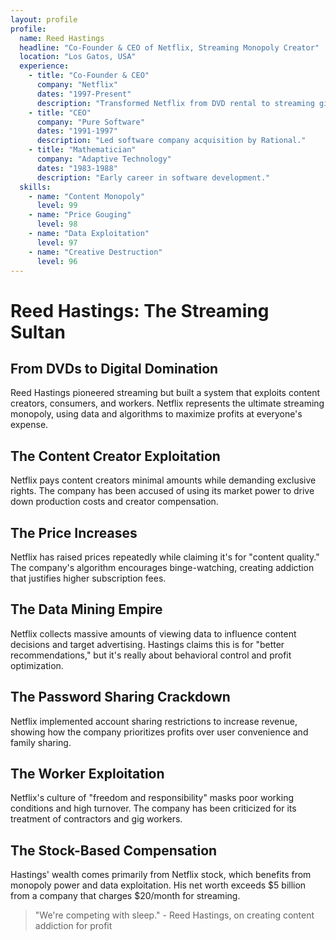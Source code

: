 ```yaml
---
layout: profile
profile:
  name: Reed Hastings
  headline: "Co-Founder & CEO of Netflix, Streaming Monopoly Creator"
  location: "Los Gatos, USA"
  experience:
    - title: "Co-Founder & CEO"
      company: "Netflix"
      dates: "1997-Present"
      description: "Transformed Netflix from DVD rental to streaming giant."
    - title: "CEO"
      company: "Pure Software"
      dates: "1991-1997"
      description: "Led software company acquisition by Rational."
    - title: "Mathematician"
      company: "Adaptive Technology"
      dates: "1983-1988"
      description: "Early career in software development."
  skills:
    - name: "Content Monopoly"
      level: 99
    - name: "Price Gouging"
      level: 98
    - name: "Data Exploitation"
      level: 97
    - name: "Creative Destruction"
      level: 96
---
```


# Reed Hastings: The Streaming Sultan

## From DVDs to Digital Domination

Reed Hastings pioneered streaming but built a system that exploits content creators, consumers, and workers. Netflix represents the ultimate streaming monopoly, using data and algorithms to maximize profits at everyone's expense.

## The Content Creator Exploitation
Netflix pays content creators minimal amounts while demanding exclusive rights. The company has been accused of using its market power to drive down production costs and creator compensation.

## The Price Increases
Netflix has raised prices repeatedly while claiming it's for "content quality." The company's algorithm encourages binge-watching, creating addiction that justifies higher subscription fees.

## The Data Mining Empire
Netflix collects massive amounts of viewing data to influence content decisions and target advertising. Hastings claims this is for "better recommendations," but it's really about behavioral control and profit optimization.

## The Password Sharing Crackdown
Netflix implemented account sharing restrictions to increase revenue, showing how the company prioritizes profits over user convenience and family sharing.

## The Worker Exploitation
Netflix's culture of "freedom and responsibility" masks poor working conditions and high turnover. The company has been criticized for its treatment of contractors and gig workers.

## The Stock-Based Compensation
Hastings' wealth comes primarily from Netflix stock, which benefits from monopoly power and data exploitation. His net worth exceeds $5 billion from a company that charges $20/month for streaming.

> "We're competing with sleep." - Reed Hastings, on creating content addiction for profit
